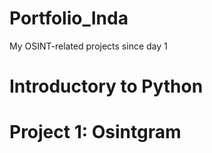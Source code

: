 # Portfolio_Inda
My OSINT-related projects since day 1

# Introductory to Python

# Project 1: Osintgram
